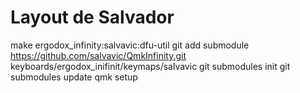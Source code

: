 # Layout de Salvador
make ergodox_infinity:salvavic:dfu-util
git add submodule https://github.com/salvavic/QmkInfinity.git keyboards/ergodox_inifinit/keymaps/salvavic
git submodules init
git submodules update
qmk setup

